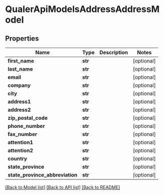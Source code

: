 # QualerApiModelsAddressAddressModel

## Properties
Name | Type | Description | Notes
------------ | ------------- | ------------- | -------------
**first_name** | **str** |  | [optional] 
**last_name** | **str** |  | [optional] 
**email** | **str** |  | [optional] 
**company** | **str** |  | [optional] 
**city** | **str** |  | [optional] 
**address1** | **str** |  | [optional] 
**address2** | **str** |  | [optional] 
**zip_postal_code** | **str** |  | [optional] 
**phone_number** | **str** |  | [optional] 
**fax_number** | **str** |  | [optional] 
**attention1** | **str** |  | [optional] 
**attention2** | **str** |  | [optional] 
**country** | **str** |  | [optional] 
**state_province** | **str** |  | [optional] 
**state_province_abbreviation** | **str** |  | [optional] 

[[Back to Model list]](../README.md#documentation-for-models) [[Back to API list]](../README.md#documentation-for-api-endpoints) [[Back to README]](../README.md)



